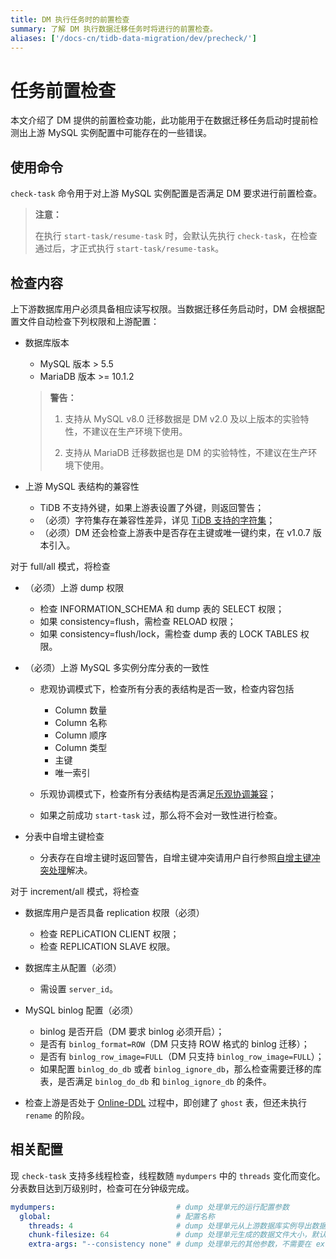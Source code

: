 ```yaml
---
title: DM 执行任务时的前置检查
summary: 了解 DM 执行数据迁移任务时将进行的前置检查。
aliases: ['/docs-cn/tidb-data-migration/dev/precheck/']
---
```


# 任务前置检查

本文介绍了 DM 提供的前置检查功能，此功能用于在数据迁移任务启动时提前检测出上游 MySQL 实例配置中可能存在的一些错误。

## 使用命令

`check-task` 命令用于对上游 MySQL 实例配置是否满足 DM 要求进行前置检查。

> **注意：**
> 
> 在执行 `start-task/resume-task` 时，会默认先执行 `check-task`，在检查通过后，才正式执行 `start-task/resume-task`。

## 检查内容

上下游数据库用户必须具备相应读写权限。当数据迁移任务启动时，DM 会根据配置文件自动检查下列权限和上游配置：

+ 数据库版本

    - MySQL 版本 > 5.5
    - MariaDB 版本 >= 10.1.2

    > **警告：**
    >
    > 1. 支持从 MySQL v8.0 迁移数据是 DM v2.0 及以上版本的实验特性，不建议在生产环境下使用。
    > 
    > 2. 支持从 MariaDB 迁移数据也是 DM 的实验特性，不建议在生产环境下使用。

+ 上游 MySQL 表结构的兼容性

    - TiDB 不支持外键，如果上游表设置了外键，则返回警告；
    - （必须）字符集存在兼容性差异，详见 [TiDB 支持的字符集](/character-set-and-collation.md)；
    - （必须）DM 还会检查上游表中是否存在主键或唯一键约束，在 v1.0.7 版本引入。

对于 full/all 模式，将检查

+ （必须）上游 dump 权限

    - 检查 INFORMATION_SCHEMA 和 dump 表的 SELECT 权限；
    - 如果 consistency=flush，需检查 RELOAD 权限；
    - 如果 consistency=flush/lock，需检查 dump 表的 LOCK TABLES 权限。

+ （必须）上游 MySQL 多实例分库分表的一致性

    + 悲观协调模式下，检查所有分表的表结构是否一致，检查内容包括

        - Column 数量
        - Column 名称
        - Column 顺序
        - Column 类型
        - 主键
        - 唯一索引
    
    + 乐观协调模式下，检查所有分表结构是否满足[乐观协调兼容](https://github.com/pingcap/tiflow/blob/master/dm/docs/RFCS/20191209_optimistic_ddl.md#modifying-column-types)；

    + 如果之前成功 `start-task` 过，那么将不会对一致性进行检查。

+ 分表中自增主键检查

    - 分表存在自增主键时返回警告，自增主键冲突请用户自行参照[自增主键冲突处理](/dm/shard-merge-best-practices.md#自增主键冲突处理)解决。

对于 increment/all 模式，将检查

+ 数据库用户是否具备 replication 权限（必须）

    - 检查 REPLiCATION CLIENT 权限；
    - 检查 REPLICATION SLAVE 权限。

+ 数据库主从配置（必须）

    - 需设置 `server_id`。

+ MySQL binlog 配置（必须）

    - binlog 是否开启（DM 要求 binlog 必须开启）；
    - 是否有 `binlog_format=ROW`（DM 只支持 ROW 格式的 binlog 迁移）；
    - 是否有 `binlog_row_image=FULL`（DM 只支持 `binlog_row_image=FULL`）；
    - 如果配置 `binlog_do_db` 或者 `binlog_ignore_db`，那么检查需要迁移的库表，是否满足 `binlog_do_db` 和 `binlog_ignore_db` 的条件。

+ 检查上游是否处于 [Online-DDL](/dm/feature-online-ddl.md) 过程中，即创建了 `ghost` 表，但还未执行 `rename` 的阶段。

## 相关配置

现 `check-task` 支持多线程检查，线程数随 `mydumpers` 中的 `threads` 变化而变化。分表数目达到万级别时，检查可在分钟级完成。

```yaml
mydumpers:                           # dump 处理单元的运行配置参数
  global:                            # 配置名称
    threads: 4                       # dump 处理单元从上游数据库实例导出数据和 check-task 访问上游的线程数量，默认值为 4
    chunk-filesize: 64               # dump 处理单元生成的数据文件大小，默认值为 64，单位为 MB
    extra-args: "--consistency none" # dump 处理单元的其他参数，不需要在 extra-args 中配置 table-list，DM 会自动生成

```
